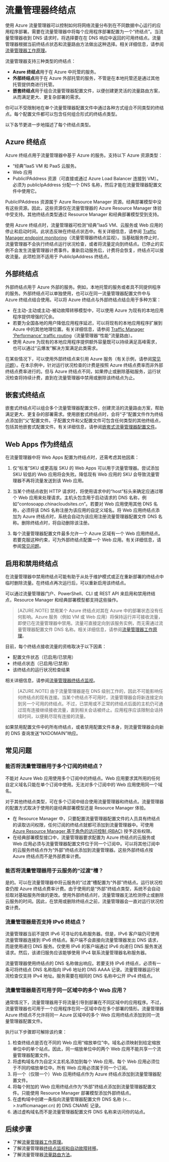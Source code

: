 <properties
    pageTitle="流量管理器终结点类型 | Azure"
    description="本文介绍可以通过 Azure 流量管理器来使用的不同类型的终结点"
    services="traffic-manager"
    documentationCenter=""
    authors="sdwheeler"
    manager="carmonm"
    editor=""
/>  

<tags
    ms.service="traffic-manager"
    ms.devlang="na"
    ms.topic="article"
    ms.tgt_pltfrm="na"
    ms.workload="infrastructure-services"
    ms.date="03/29/2017"
    wacn.date="05/31/2017"
    ms.author="sewhee"
/>

# 流量管理器终结点

使用 Azure 流量管理器可以控制如何将网络流量分布到在不同数据中心运行的应用程序部署。需要在流量管理器中将每个应用程序部署配置为一个“终结点”。当流量管理器收到 DNS 请求时，将选择要在在 DNS 响应中返回的可用终结点。流量管理器根据当前终结点状态和流量路由方法做出这种选择。相关详细信息，请参阅[流量管理器工作原理](/documentation/articles/traffic-manager-overview/)。

流量管理器支持三种类型的终结点：

- **Azure 终结点**用于在 Azure 中托管的服务。
- **外部终结点**用于在 Azure 外部托管的服务，不管是在本地托管还是通过其他托管提供商进行托管。
- **嵌套终结点**用于组合流量管理器配置文件，以便创建更灵活的流量路由方案，从而满足更大、更复杂部署的需求。

你可以不受限制地在单个流量管理器配置文件中通过各种方式组合不同类型的终结点。每个配置文件都可以包含任何组合形式的终结点类型。

以下各节更进一步地描述了每个终结点类型。

## Azure 终结点

Azure 终结点用于流量管理器中基于 Azure 的服务。支持以下 Azure 资源类型：

- “经典”IaaS VM 和 PaaS 云服务。
- Web 应用
- PublicIPAddress 资源（可直接或通过 Azure Load Balancer 连接到 VM）。必须为 publicIpAddress 分配一个 DNS 名称，然后才能在流量管理器配置文件中使用它。

PublicIPAddress 资源属于 Azure Resource Manager 资源。经典部署模型中没有这些资源。因此，这些资源仅在流量管理器的 Azure Resource Manager 体验中受支持。其他终结点类型通过 Resource Manager 和经典部署模型受到支持。

使用 Azure 终结点时，流量管理器可检测“经典”IaaS VM、云服务或 Web 应用的停止和启动时间。此状态反映在终结点状态中。有关详细信息，请参阅 [Traffic Manager endpoint monitoring](/documentation/articles/traffic-manager-monitoring/#endpoint-and-profile-status)（流量管理器终结点监视）。当基础服务停止时，流量管理器不会执行终结点运行状况检查，或者将流量定向到终结点。已停止的实例不会发生流量管理器计费事件。重新启动服务后，计费将会恢复，终结点可以接收流量。此项检测不适用于 PublicIpAddress 终结点。

## 外部终结点

外部终结点用于 Azure 外部的服务。例如，本地托管的服务或者具不同提供程序的服务。外部终结点可以单独使用，也可以在同一流量管理器配置文件中与 Azure 终结点结合使用。可以将 Azure 终结点与外部终结点结合用于多种方案：

- 在主动-主动或主动-被动故障转移模型中，可以使用 Azure 为现有的本地应用程序提供增强的冗余。
- 若要为全国各地的用户降低应用程序延迟，可以将现有的本地应用程序扩展到 Azure 中的其他地理位置。有关详细信息，请参阅 [Traffic Manager 'Performance' traffic routing](/documentation/articles/traffic-manager-routing-methods/#performance-traffic-routing-method)（流量管理器“性能”流量路由）。
- 使用 Azure 为现有的本地应用程序提供额外容量既可以持续满足高峰需求，也可以通过“云爆发”解决方案满足此类需求。

在某些情况下，可以使用外部终结点来引用 Azure 服务（有关示例，请参阅[常见问题](/documentation/articles/traffic-manager-FAQs/#traffic-manager-endpoints)）。在本示例中，针对运行状况检查的计费是按照 Azure 终结点费率而非外部终结点费率进行的。但与 Azure 终结点不同，如果停止或删除基础服务，运行状况检查将持续计费，直到在流量管理器中禁用或删除该终结点为止。

## 嵌套式终结点

嵌套式终结点可以组合多个流量管理器配置文件，创建灵活的流量路由方案，帮助满足更大、更复杂的部署需求。使用嵌套式终结点时，会将“子”配置文件作为终结点添加到“父”配置文件。子配置文件和父配置文件可包含任何类型的其他终结点，包括其他嵌套式配置文件。有关详细信息，请参阅[嵌套式流量管理器配置文件](/documentation/articles/traffic-manager-nested-profiles/)。

## Web Apps 作为终结点

在流量管理器中将 Web Apps 配置为终结点时，还需考虑其他因素：

1. 仅“标准”SKU 或更高版 SKU 的 Web Apps 可以用于流量管理器。尝试添加 SKU 较低的 Web 应用将会失败。降低现有 Web 应用的 SKU 会导致流量管理器不再将流量发送到该 Web 应用。

2. 当某个终结点收到 HTTP 请求时，将使用请求中的“host”标头来确定应通过哪个 Web 应用来处理请求。主机头包含用于启动请求的 DNS 名称，例如“contosoapp.chinacloudsites.cn”。若要对 Web 应用使用其他 DNS 名称，必须将该 DNS 名称注册为该应用的自定义域名。将 Web 应用终结点添加为 Azure 终结点时，系统会自动为该应用注册流量管理器配置文件 DNS 名称。删除终结点时，将自动删除该注册。

3. 每个流量管理器配置文件最多允许一个 Azure 区域有一个 Web 应用终结点。若要克服这种约束，可为外部终结点配置一个 Web 应用。有关详细信息，请参阅[常见问题](/documentation/articles/traffic-manager-FAQs/#traffic-manager-endpoints)。

## 启用和禁用终结点

在流量管理器中禁用终结点可能有助于从处于维护模式或正在重新部署的终结点中临时删除流量。在终结点再次运行后，可以重新启用该终结点。

可以通过流量管理器门户、PowerShell、CLI 或 REST API 来启用和禁用终结点，Resource Manager 和经典部署模型都支持这些操作。

>[AZURE.NOTE] 禁用某个 Azure 终结点对其在 Azure 中的部署状态没有任何影响。Azure 服务（例如 VM 或 Web 应用）将保持运行并可接收流量，即使已在流量管理器中禁用。流量可直接定向到该服务实例，而无需通过流量管理器配置文件 DNS 名称。相关详细信息，请参阅[流量管理器工作原理](/documentation/articles/traffic-manager-overview/)。

目前，每个终结点接收流量的资格取决于以下因素：

- 配置文件状态（已启用/已禁用）
- 终结点状态（已启用/已禁用）
- 该终结点的运行状况检查结果

相关详细信息，请参阅[流量管理器终结点监视](/documentation/articles/traffic-manager-monitoring/#endpoint-and-profile-status)。

>[AZURE.NOTE] 由于流量管理器是在 DNS 级别工作的，因此不可能影响任何终结点的现有连接。当某个终结点不可用时，流量管理器会将新连接定向到另一个可用的终结点。不过，已禁用或不正常的终结点后面的主机仍可通过现有连接继续接收流量，直到相关会话被终止。应用程序应该限制会话持续时间，以便耗尽现有连接的流量。

如果禁用配置文件中的所有终结点，或者禁用配置文件本身，则流量管理器会向新的 DNS 查询发送“NXDOMAIN”响应。

## <a name="faq"></a>常见问题

### 能否将流量管理器用于多个订阅的终结点？

不能对 Azure Web 应用使用多个订阅中的终结点。Web 应用要求其所用的任何自定义域名只能在单个订阅中使用。无法对多个订阅中的 Web 应用使用同一个域名。

对于其他终结点类型，可在多个订阅中结合使用流量管理器和终结点。流量管理器的配置方式取决于使用的是经典部署模型还是 Resource Manager 体验。

- 在 Resource Manager 中，只要配置流量管理器配置文件的人员具有终结点的读取访问权限，任何订阅的终结点就都可添加到流量管理器中。可使用 [Azure Resource Manager 基于角色的访问控制 (RBAC)](/documentation/articles/role-based-access-control-configure/) 授予这些权限。
- 在经典部署模型接口中，流量管理器要求配置为 Azure 终结点的云服务或 Web 应用必须与流量管理器配置文件位于同一个订阅中。可以将其他订阅中的云服务终结点作为“外部”终结点添加到流量管理器。这些外部终结点按 Azure 终结点而不是外部费率计费。

### 能否将流量管理器用于云服务的“过渡”槽？

是的。可以在流量管理器中将云服务的“过渡”槽配置为“外部”终结点。运行状况检查仍按 Azure 终结点费率计费。由于使用的是“外部”终结点类型，系统不会自动拾取对基础服务所做的更改。使用外部终结点时，流量管理器无法检测停止或删除云服务的时间。因此，在禁用或删除终结点之前，流量管理器会一直对运行状况检查计费。

### 流量管理器是否支持 IPv6 终结点？

流量管理器当前不提供 IPv6 可寻址的名称服务器。但是，IPv6 客户端仍可使用流量管理器连接到 IPv6 终结点。客户端不会直接向流量管理器发出 DNS 请求，而是使用递归 DNS 服务。仅使用 IPv6 的客户端通过 IPv6 向递归 DNS 服务发送请求。然后，该递归服务应该能够使用 IPv4 联系流量管理器名称服务器。

流量管理器使用终结点的 DNS 名称做出响应。若要支持 IPv6 终结点，必须有一条可将终结点 DNS 名称指向 IPv6 地址的 DNS AAAA 记录。流量管理器运行状况检查仅支持 IPv4 地址。服务需要在相同的 DNS 名称中公开 IPv4 终结点。

### 流量管理器是否可用于同一区域中的多个 Web 应用？

通常情况下，流量管理器用于将流量引导到部署在不同区域中的应用程序。不过，流量管理器也可用于一个应用程序在同一区域中存在多个部署的情形。流量管理器 Azure 终结点不允许将同一 Azure 区域中的多个 Web 应用终结点添加到同一流量管理器配置文件。

执行以下步骤即可解除该约束：

1. 检查终结点是否在不同的 Web 应用“缩放单位”中。域名必须映射到给定缩放单位中的单个站点。因此，同一缩放单位中的两个 Web 应用不能共享一个流量管理器配置文件。
2. 将虚构域名作为自定义主机名添加到每个 Web 应用。每个 Web 应用必须位于不同的缩放单位中。所有 Web 应用必须属于同一个订阅。
3. 将一个（仅限一个）Web 应用终结点作为 Azure 终结点添加到流量管理器配置文件。
4. 将每个附加的 Web 应用终结点作为“外部”终结点添加到流量管理器配置文件。只能使用 Resource Manager 部署模型添加外部终结点。
5. 在虚构域中创建一条指向流量管理器配置文件 DNS 名称 (<…>.trafficmanager.cn) 的 DNS CNAME 记录。
6. 通过虚构域名而不是流量管理器配置文件 DNS 名称来访问你的站点。

## 后续步骤

- 了解[流量管理器工作原理](/documentation/articles/traffic-manager-overview/)。
- 了解流量管理器[终结点监视和自动故障转移](/documentation/articles/traffic-manager-monitoring/)。
- 了解流量管理器[流量路由方法](/documentation/articles/traffic-manager-routing-methods/)。

<!---HONumber=Mooncake_Quality_Review_0104_2017-->